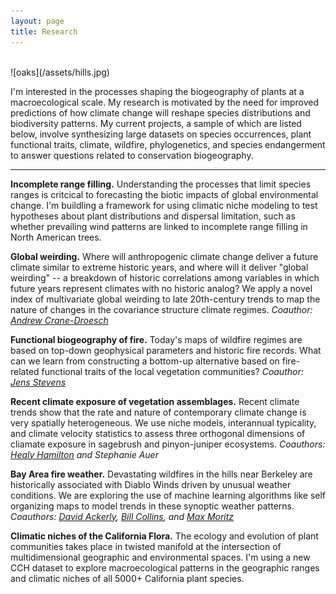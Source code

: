```yaml
---
layout: page
title: Research
---
```

<br>
![oaks](/assets/hills.jpg)

I'm interested in the processes shaping the biogeography of plants at a macroecological scale. My research is motivated by the need for improved predictions of how climate change will reshape species distributions and biodiversity patterns. My current projects, a sample of which are listed below, involve synthesizing large datasets on species occurrences, plant functional traits, climate, wildfire, phylogenetics, and species endangerment to answer questions related to conservation biogeography.

-------------------------------------------

__Incomplete range filling.__ Understanding the processes that limit species ranges is critcical to forecasting the biotic impacts of global environmental change. I'm buildling a framework for using climatic niche modeling to test hypotheses about plant distributions and dispersal limitation, such as whether prevailing wind patterns are linked to incomplete range filling in North American trees.

__Global weirding.__ Where will anthropogenic climate change deliver a future climate similar to extreme historic years, and where will it deliver "global weirding" -- a breakdown of historic correlations among variables in which future years represent climates with no historic analog? We apply a novel index of multivariate global weirding to late 20th-century trends to map the nature of changes in the covariance structure climate regimes. *Coauthor: [Andrew Crane-Droesch](http://www.cranedroesch.net)*

__Functional biogeography of fire.__ Today's maps of wildfire regimes are based on top-down geophysical parameters and historic fire records. What can we learn from constructing a bottom-up alternative based on fire-related functional traits of the local vegetation communities? *Coauthor: [Jens Stevens](http://www.stevensjt.net)*

__Recent climate exposure of vegetation assemblages.__ Recent climate trends show that the rate and nature of contemporary climate change is very spatially heterogeneous. We use niche models, interannual typicality, and climate velocity statistics to assess three orthogonal dimensions of cliamate exposure in sagebrush and pinyon-juniper ecosystems.
*Coauthors: [Healy Hamilton](http://www.natureserve.org/profile/11844) and Stephanie Auer*

__Bay Area fire weather.__ Devastating wildfires in the hills near Berkeley are historically associated with Diablo Winds driven by unusual weather conditions. We are exploring the use of machine learning algorithms like self organizing maps to model trends in these synoptic weather patterns. *Coauthors: [David Ackerly](http://www.ackerlylab.org/people/david-ackerly-pi/), [Bill Collins](http://esd.lbl.gov/profiles/william-collins/), and [Max Moritz](https://nature.berkeley.edu/moritzlab/)*

__Climatic niches of the California Flora.__ The ecology and evolution of plant communities takes place in twisted manifold at the intersection of multidimensional geographic and environmental spaces. I'm using a new CCH dataset to explore macroecological patterns in the geographic ranges and climatic niches of all 5000+ California plant species.




